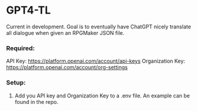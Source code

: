 # GPT4-TL

Current in development. Goal is to eventually have ChatGPT nicely translate all dialogue when given an RPGMaker JSON file.

### Required:
API Key: https://platform.openai.com/account/api-keys
Organization Key: https://platform.openai.com/account/org-settings

### Setup:
1. Add you API key and Organization Key to a .env file. An example can be found in the repo.
